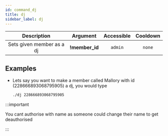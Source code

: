 ```yaml
---
id: command_dj
title: dj
sidebar_label: dj
---
```


|        Description        |    Argument     | Accessible | Cooldown |
| :-----------------------: | :-------------: | :--------: | :------: |
| Sets given member as a dj | __!member\_id__ |  `admin`   |  `none`  |

## Examples

* Lets say you want to make a member called Mallory with id (228666893068795905) a dj, you would type
    ```bash
    ./dj 228666893068795905
    ```

:::important

You cant authorise with name as someone could change their name to get deauthorised

:::